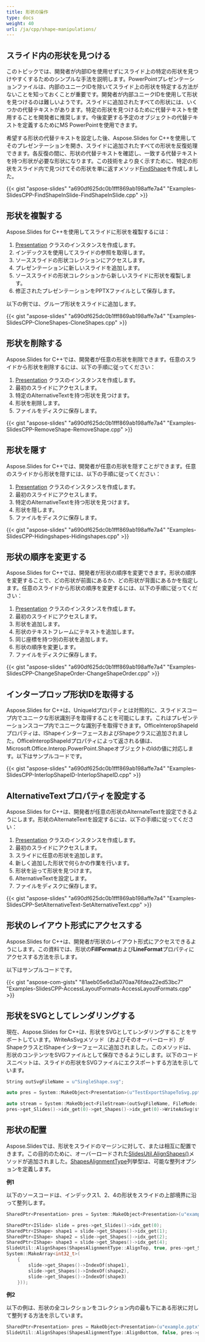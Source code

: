 ```yaml
---
title: 形状の操作
type: docs
weight: 40
url: /ja/cpp/shape-manipulations/
---
```


## **スライド内の形状を見つける**
このトピックでは、開発者が内部IDを使用せずにスライド上の特定の形状を見つけやすくするためのシンプルな手法を説明します。PowerPointプレゼンテーションファイルは、内部のユニークIDを除いてスライド上の形状を特定する方法がないことを知っておくことが重要です。開発者が内部ユニークIDを使用して形状を見つけるのは難しいようです。スライドに追加されたすべての形状には、いくつかの代替テキストがあります。特定の形状を見つけるために代替テキストを使用することを開発者に推奨します。今後変更する予定のオブジェクトの代替テキストを定義するためにMS PowerPointを使用できます。

希望する形状の代替テキストを設定した後、Aspose.Slides for C++を使用してそのプレゼンテーションを開き、スライドに追加されたすべての形状を反復処理できます。各反復の間に、形状の代替テキストを確認し、一致する代替テキストを持つ形状が必要な形状になります。この技術をより良く示すために、特定の形状をスライド内で見つけてその形状を単に返すメソッド[FindShape](https://reference.aspose.com/slides/cpp/class/aspose.slides.util.slide_util#ad6ecc982512ef758ea4d5d28672db71f)を作成しました。

{{< gist "aspose-slides" "a690df625dc0b1fff869ab198affe7a4" "Examples-SlidesCPP-FindShapeInSlide-FindShapeInSlide.cpp" >}}

## **形状を複製する**
Aspose.Slides for C++を使用してスライドに形状を複製するには：

1. [Presentation](https://reference.aspose.com/slides/cpp/class/aspose.slides.presentation) クラスのインスタンスを作成します。
1. インデックスを使用してスライドの参照を取得します。
1. ソーススライドの形状コレクションにアクセスします。
1. プレゼンテーションに新しいスライドを追加します。
1. ソーススライドの形状コレクションから新しいスライドに形状を複製します。
1. 修正されたプレゼンテーションをPPTXファイルとして保存します。

以下の例では、グループ形状をスライドに追加します。

{{< gist "aspose-slides" "a690df625dc0b1fff869ab198affe7a4" "Examples-SlidesCPP-CloneShapes-CloneShapes.cpp" >}}

## **形状を削除する**
Aspose.Slides for C++では、開発者が任意の形状を削除できます。任意のスライドから形状を削除するには、以下の手順に従ってください：

1. [Presentation](https://reference.aspose.com/slides/cpp/class/aspose.slides.presentation) クラスのインスタンスを作成します。
1. 最初のスライドにアクセスします。
1. 特定のAlternativeTextを持つ形状を見つけます。
1. 形状を削除します。
1. ファイルをディスクに保存します。

{{< gist "aspose-slides" "a690df625dc0b1fff869ab198affe7a4" "Examples-SlidesCPP-RemoveShape-RemoveShape.cpp" >}}

## **形状を隠す**
Aspose.Slides for C++では、開発者が任意の形状を隠すことができます。任意のスライドから形状を隠すには、以下の手順に従ってください：

1. [Presentation](https://reference.aspose.com/slides/cpp/class/aspose.slides.presentation) クラスのインスタンスを作成します。
1. 最初のスライドにアクセスします。
1. 特定のAlternativeTextを持つ形状を見つけます。
1. 形状を隠します。
1. ファイルをディスクに保存します。

{{< gist "aspose-slides" "a690df625dc0b1fff869ab198affe7a4" "Examples-SlidesCPP-Hidingshapes-Hidingshapes.cpp" >}}

## **形状の順序を変更する**
Aspose.Slides for C++では、開発者が形状の順序を変更できます。形状の順序を変更することで、どの形状が前面にあるか、どの形状が背面にあるかを指定します。任意のスライドから形状の順序を変更するには、以下の手順に従ってください：

1. [Presentation](https://reference.aspose.com/slides/cpp/class/aspose.slides.presentation) クラスのインスタンスを作成します。
1. 最初のスライドにアクセスします。
1. 形状を追加します。
1. 形状のテキストフレームにテキストを追加します。
1. 同じ座標を持つ別の形状を追加します。
1. 形状の順序を変更します。
1. ファイルをディスクに保存します。

{{< gist "aspose-slides" "a690df625dc0b1fff869ab198affe7a4" "Examples-SlidesCPP-ChangeShapeOrder-ChangeShapeOrder.cpp" >}}

## **インタープロップ形状IDを取得する**
Aspose.Slides for C++は、UniqueIdプロパティとは対照的に、スライドスコープ内でユニークな形状識別子を取得することを可能にします。これはプレゼンテーションスコープ内でユニークな識別子を取得できます。OfficeInteropShapeIdプロパティは、IShapeインターフェースおよびShapeクラスに追加されました。OfficeInteropShapeIdプロパティによって返される値は、Microsoft.Office.Interop.PowerPoint.ShapeオブジェクトのIdの値に対応します。以下はサンプルコードです。

{{< gist "aspose-slides" "a690df625dc0b1fff869ab198affe7a4" "Examples-SlidesCPP-InterlopShapeID-InterlopShapeID.cpp" >}}

## **AlternativeTextプロパティを設定する**
Aspose.Slides for C++は、開発者が任意の形状のAlternateTextを設定できるようにします。形状のAlternateTextを設定するには、以下の手順に従ってください：

1. [Presentation](https://reference.aspose.com/slides/cpp/class/aspose.slides.presentation) クラスのインスタンスを作成します。
1. 最初のスライドにアクセスします。
1. スライドに任意の形状を追加します。
1. 新しく追加した形状で何らかの作業を行います。
1. 形状を辿って形状を見つけます。
1. AlternativeTextを設定します。
1. ファイルをディスクに保存します。

{{< gist "aspose-slides" "a690df625dc0b1fff869ab198affe7a4" "Examples-SlidesCPP-SetAlternativeText-SetAlternativeText.cpp" >}}

## **形状のレイアウト形式にアクセスする**
Aspose.Slides for C++は、開発者が形状のレイアウト形式にアクセスできるようにします。この資料では、形状の**FillFormat**および**LineFormat**プロパティにアクセスする方法を示します。

以下はサンプルコードです。

{{< gist "aspose-com-gists" "81aeb05e6d3a070aa76fdea22ed53bc7" "Examples-SlidesCPP-AccessLayoutFormats-AccessLayoutFormats.cpp" >}}

## **形状をSVGとしてレンダリングする**
現在、Aspose.Slides for C++は、形状をSVGとしてレンダリングすることをサポートしています。WriteAsSvgメソッド（およびそのオーバーロード）がShapeクラスとIShapeインターフェースに追加されました。このメソッドは、形状のコンテンツをSVGファイルとして保存できるようにします。以下のコードスニペットは、スライドの形状をSVGファイルにエクスポートする方法を示しています。

``` cpp
String outSvgFileName = u"SingleShape.svg";

auto pres = System::MakeObject<Presentation>(u"TestExportShapeToSvg.pptx");

auto stream = System::MakeObject<FileStream>(outSvgFileName, FileMode::Create, FileAccess::Write);
pres->get_Slides()->idx_get(0)->get_Shapes()->idx_get(0)->WriteAsSvg(stream);
```

## **形状の配置**
Aspose.Slidesでは、形状をスライドのマージンに対して、または相互に配置できます。この目的のために、オーバーロードされた[SlidesUtil.AlignShapes()](https://reference.aspose.com/slides/cpp/class/aspose.slides.util.slide_util#a2263709efa423c11706e57b21014d3ab)メソッドが追加されました。[ShapesAlignmentType](https://reference.aspose.com/slides/cpp/namespace/aspose.slides#aeb3015a196294029a0ee1f545bc5887f)列挙型は、可能な整列オプションを定義します。

**例1**

以下のソースコードは、インデックス1、2、4の形状をスライドの上部境界に沿って整列します。

``` cpp
SharedPtr<Presentation> pres = System::MakeObject<Presentation>(u"example.pptx");

SharedPtr<ISlide> slide = pres->get_Slides()->idx_get(0);
SharedPtr<IShape> shape1 = slide->get_Shapes()->idx_get(1);
SharedPtr<IShape> shape2 = slide->get_Shapes()->idx_get(2);
SharedPtr<IShape> shape3 = slide->get_Shapes()->idx_get(4);
SlideUtil::AlignShapes(ShapesAlignmentType::AlignTop, true, pres->get_Slides()->idx_get(0), 
System::MakeArray<int32_t>(
    {
        slide->get_Shapes()->IndexOf(shape1),
        slide->get_Shapes()->IndexOf(shape2),
        slide->get_Shapes()->IndexOf(shape3)
    }));
```

**例2**

以下の例は、形状の全コレクションをコレクション内の最も下にある形状に対して整列する方法を示しています。

``` cpp
SharedPtr<Presentation> pres = MakeObject<Presentation>(u"example.pptx");
SlideUtil::AlignShapes(ShapesAlignmentType::AlignBottom, false, pres->get_Slides()->idx_get(0)->get_Shapes());
```
